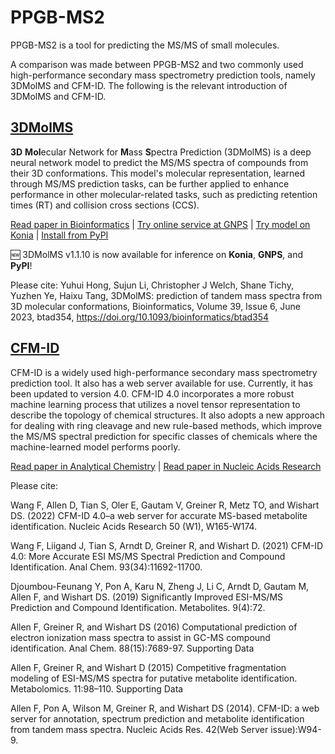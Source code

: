 # PPGB-MS2

PPGB-MS2 is a tool for predicting the MS/MS of small molecules.

A comparison was made between PPGB-MS2 and two commonly used high-performance secondary mass spectrometry prediction tools, namely 3DMolMS and CFM-ID. The following is the relevant introduction of 3DMolMS and CFM-ID.

## [3DMolMS](https://github.com/JosieHong/3DMolMS)

**3D** **Mol**ecular Network for **M**ass **S**pectra Prediction (3DMolMS) is a deep neural network model to predict the MS/MS spectra of compounds from their 3D conformations. This model's molecular representation, learned through MS/MS prediction tasks, can be further applied to enhance performance in other molecular-related tasks, such as predicting retention times (RT) and collision cross sections (CCS). 

[Read paper in Bioinformatics](https://academic.oup.com/bioinformatics/article/39/6/btad354/7186501) | [Try online service at GNPS](https://spectrumprediction.gnps2.org) | [Try model on Konia](https://koina.wilhelmlab.org/docs#post-/3dmolms_qtof/infer) | [Install from PyPI](https://pypi.org/project/molnetpack/)

🆕 3DMolMS v1.1.10 is now available for inference on **Konia**, **GNPS**, and **PyPI**! 

Please cite: Yuhui Hong, Sujun Li, Christopher J Welch, Shane Tichy, Yuzhen Ye, Haixu Tang, 3DMolMS: prediction of tandem mass spectra from 3D molecular conformations, Bioinformatics, Volume 39, Issue 6, June 2023, btad354, https://doi.org/10.1093/bioinformatics/btad354

## [CFM-ID](https://cfmid.wishartlab.com/)

CFM-ID is a widely used high-performance secondary mass spectrometry prediction tool. It also has a web server available for use. Currently, it has been updated to version 4.0. CFM-ID 4.0 incorporates a more robust machine learning process that utilizes a novel tensor representation to describe the topology of chemical structures. It also adopts a new approach for dealing with ring cleavage and new rule-based methods, which improve the MS/MS spectral prediction for specific classes of chemicals where the machine-learned model performs poorly.

[Read paper in Analytical Chemistry](https://pubs.acs.org/doi/10.1021/acs.analchem.1c01465) | [Read paper in Nucleic Acids Research](https://academic.oup.com/nar/article/50/W1/W165/6591530?login=false)

Please cite:

Wang F, Allen D, Tian S, Oler E, Gautam V, Greiner R, Metz TO, and Wishart DS. (2022) CFM-ID 4.0–a web server for accurate MS-based metabolite identification. Nucleic Acids Research 50 (W1), W165-W174.

Wang F, Liigand J, Tian S, Arndt D, Greiner R, and Wishart D. (2021) CFM-ID 4.0: More Accurate ESI MS/MS Spectral Prediction and Compound Identification. Anal Chem. 93(34):11692-11700.

Djoumbou-Feunang Y, Pon A, Karu N, Zheng J, Li C, Arndt D, Gautam M, Allen F, and Wishart DS. (2019) Significantly Improved ESI-MS/MS Prediction and Compound Identification. Metabolites. 9(4):72.

Allen F, Greiner R, and Wishart DS (2016) Computational prediction of electron ionization mass spectra to assist in GC-MS compound identification. Anal Chem. 88(15):7689-97. Supporting Data

Allen F, Greiner R, and Wishart D (2015) Competitive fragmentation modeling of ESI-MS/MS spectra for putative metabolite identification. Metabolomics. 11:98–110. Supporting Data

Allen F, Pon A, Wilson M, Greiner R, and Wishart DS (2014). CFM-ID: a web server for annotation, spectrum prediction and metabolite identification from tandem mass spectra. Nucleic Acids Res. 42(Web Server issue):W94-9.